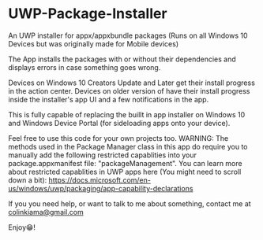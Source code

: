 # UWP-Package-Installer
An UWP installer for appx/appxbundle packages (Runs on all Windows 10 Devices but was originally made for Mobile devices)

The App installs the packages with or without their dependencies and displays errors in case something goes wrong.

Devices on Windows 10 Creators Update and Later get their install progress in the action center. Devices on older version of have their install progress inside the installer's app UI and a few notifications in the app.

This is fully capable of replacing the buillt in app installer on Windows 10 and Windows Device Portal (for sideloading apps onto your device).

Feel free to use this code for your own projects too. WARNING: The methods used in the Package Manager class in this app do require you to manually add the following restricted capablities into your package.appxmanifest file: "packageManagement". You can learn more about restricted capablities in UWP apps here (You might need to scroll down a bit): https://docs.microsoft.com/en-us/windows/uwp/packaging/app-capability-declarations

If you you need help, or want to talk to me about something, contact me at colinkiama@gmail.com

Enjoy😁!
